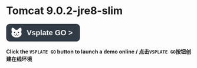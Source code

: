 # Tomcat 9.0.2-jre8-slim

<a href="https://www.vsplate.com/?docker-compose=https://github.com/vsplate/dcenvs/tomcat/9.0.2-jre8-slim"><img alt="VSPLATE GO" src="https://raw.githubusercontent.com/vsplate/images/master/vsgo_btn.png" width="200px"></a>

**Click the `VSPLATE GO` button to launch a demo online / 点击`VSPLATE GO`按钮创建在线环境**